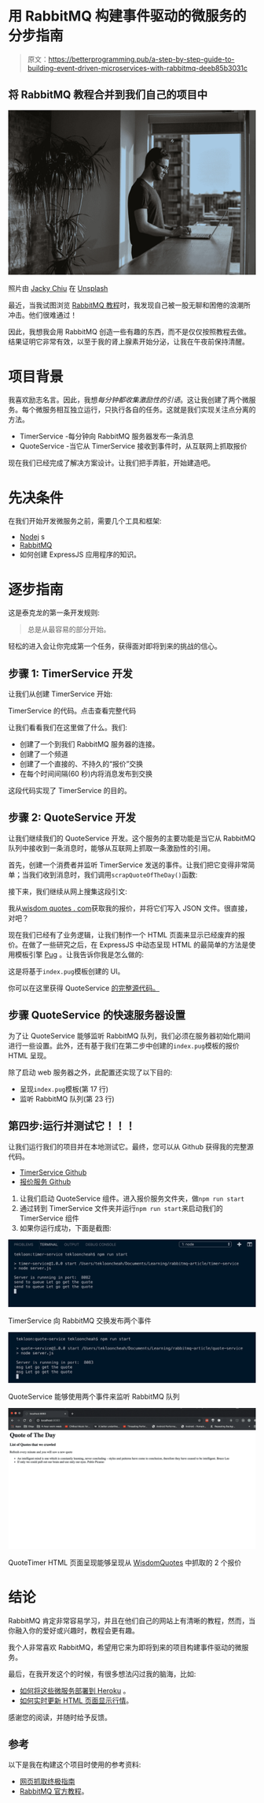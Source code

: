 # 用 RabbitMQ 构建事件驱动的微服务的分步指南

> 原文：<https://betterprogramming.pub/a-step-by-step-guide-to-building-event-driven-microservices-with-rabbitmq-deeb85b3031c>

## 将 RabbitMQ 教程合并到我们自己的项目中

![](img/72cd7ca1188b1752b3d22e39d27ba088.png)

照片由 [Jacky Chiu](https://unsplash.com/@jackychiu?utm_source=medium&utm_medium=referral) 在 [Unsplash](https://unsplash.com?utm_source=medium&utm_medium=referral)

最近，当我试图浏览 [RabbitMQ 教程](https://www.rabbitmq.com/getstarted.html)时，我发现自己被一股无聊和困倦的浪潮所冲击。他们很难通过！

因此，我想我会用 RabbitMQ 创造一些有趣的东西，而不是仅仅按照教程去做。结果证明它非常有效，以至于我的肾上腺素开始分泌，让我在午夜前保持清醒。

# 项目背景

我喜欢励志名言。因此，我想*每分钟都收集激励性的引语*。这让我创建了两个微服务。每个微服务相互独立运行，只执行各自的任务。这就是我们实现关注点分离的方法。

*   TimerService
    -每分钟向 RabbitMQ 服务器发布一条消息
*   QuoteService
    -当它从 TimerService 接收到事件时，从互联网上抓取报价

现在我们已经完成了解决方案设计。让我们把手弄脏，开始建造吧。

# 先决条件

在我们开始开发微服务之前，需要几个工具和框架:

*   [Nodej](https://nodejs.org/en/) s
*   [RabbitMQ](https://www.rabbitmq.com/download.html)
*   如何创建 ExpressJS 应用程序的知识。

# 逐步指南

这是泰克龙的第一条开发规则:

> 总是从最容易的部分开始。

轻松的进入会让你完成第一个任务，获得面对即将到来的挑战的信心。

## 步骤 1: TimerService 开发

让我们从创建 TimerService 开始:

TimerService 的代码。点击查看完整代码

让我们看看我们在这里做了什么。我们:

*   创建了一个到我们 RabbitMQ 服务器的连接。
*   创建了一个频道
*   创建了一个直接的、不持久的“报价”交换
*   在每个时间间隔(60 秒)内将消息发布到交换

这段代码实现了 TimerService 的目的。

## 步骤 2: QuoteService 开发

让我们继续我们的 QuoteService 开发。这个服务的主要功能是当它从 RabbitMQ 队列中接收到一条消息时，能够从互联网上抓取一条激励性的引用。

首先，创建一个消费者并监听 TimerService 发送的事件。让我们把它变得非常简单；当我们收到消息时，我们调用`scrapQuoteOfTheDay()`函数:

接下来，我们继续从网上搜集这段引文:

我从[wisdom quotes . com](http://wisdomquotes.com)获取我的报价，并将它们写入 JSON 文件。很直接，对吧？

现在我们已经有了业务逻辑，让我们制作一个 HTML 页面来显示已经废弃的报价。在做了一些研究之后，在 ExpressJS 中动态呈现 HTML 的最简单的方法是使用模板引擎 [Pug](https://pugjs.org/api/getting-started.html) 。让我告诉你我是怎么做的:

这是将基于`index.pug`模板创建的 UI。

你可以在这里获得 QuoteService [的完整源代码。](https://github.com/tlcheah2/quote-service)

## 步骤 QuoteService 的快速服务器设置

为了让 QuoteService 能够监听 RabbitMQ 队列，我们必须在服务器初始化期间进行一些设置。此外，还有基于我们在第二步中创建的`index.pug`模板的报价 HTML 呈现。

除了启动 web 服务器之外，此配置还实现了以下目的:

*   呈现`index.pug`模板(第 17 行)
*   监听 RabbitMQ 队列(第 23 行)

## 第四步:运行并测试它！！！

让我们运行我们的项目并在本地测试它。最终，您可以从 Github 获得我的完整源代码。

*   [TimerService Github](https://github.com/tlcheah2/quote-service)
*   [报价服务 Github](https://github.com/tlcheah2/quote-service)

1.  让我们启动 QuoteService 组件。进入报价服务文件夹，做`npm run start`
2.  通过转到 TimerService 文件夹并运行`npm run start`来启动我们的 TimerService 组件
3.  如果你运行成功，下面是截图:

![](img/711f46715c9f1c7d783a7b1cdb48fb39.png)

TimerService 向 RabbitMQ 交换发布两个事件

![](img/128cf1307d974db7f7633c9826befc85.png)

QuoteService 能够使用两个事件来监听 RabbitMQ 队列

![](img/5cf3ae476698a5da23d6f958dd834cd9.png)

QuoteTimer HTML 页面呈现能够呈现从 [WisdomQuotes](http://wisdomquotes.com) 中抓取的 2 个报价

# 结论

RabbitMQ 肯定非常容易学习，并且在他们自己的网站上有清晰的教程，然而，当你融入你的爱好或兴趣时，教程会更有趣。

我个人非常喜欢 RabbitMQ，希望用它来为即将到来的项目构建事件驱动的微服务。

最后，在我开发这个的时候，有很多想法闪过我的脑海，比如:

*   [如何将这些微服务部署到 Heroku](https://medium.com/better-programming/how-i-deploy-microservice-to-heroku-with-rabbitmq-876499c797cc) 。
*   [如何实时更新 HTML 页面显示行情](https://medium.com/better-programming/how-i-developed-a-real-time-web-app-using-server-sent-events-488cc280c2e1)。

感谢您的阅读，并随时给予反馈。

## 参考

以下是我在构建这个项目时使用的参考资料:

*   [网页抓取终极指南](https://www.freecodecamp.org/news/the-ultimate-guide-to-web-scraping-with-node-js-daa2027dcd3/)
*   [RabbitMQ 官方教程](https://www.rabbitmq.com/getstarted.html)。